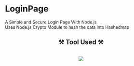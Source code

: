 




# LoginPage
A Simple and Secure Login Page With Node.js<br>
Uses Node.js Crypto Module to hash the data into Hashedmap



<h2 align="center">⚒️ Tool Used ⚒️</h2>
<br/>
<div align="center">
    <img src="https://skillicons.dev/icons?i=html,css,javascript,vite,react,nodejs,express,mysql" />
